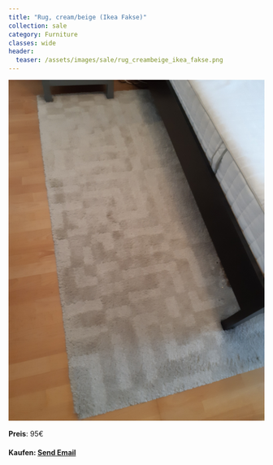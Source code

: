 ```yaml
---
title: "Rug, cream/beige (Ikea Fakse)"
collection: sale
category: Furniture
classes: wide
header: 
  teaser: /assets/images/sale/rug_creambeige_ikea_fakse.png
---
```




<a href="">
  <img src="/assets/images/sale/rug_creambeige_ikea_fakse.png" alt="Rug, cream/beige (Ikea Fakse)">
</a>

**Preis**: 95€


#### Kaufen: <a href = "mailto:digitaldasler@gmail.com?subject=Rug, cream/beige (Ikea Fakse)">Send Email</a>

